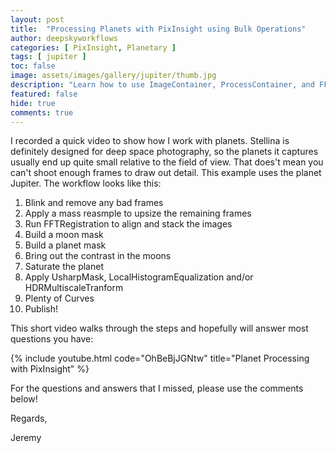 ```yaml
---
layout: post
title:  "Processing Planets with PixInsight using Bulk Operations"
author: deepskyworkflows
categories: [ PixInsight, Planetary ]
tags: [ jupiter ]
toc: false
image: assets/images/gallery/jupiter/thumb.jpg
description: "Learn how to use ImageContainer, ProcessContainer, and FFTRegistration to stack planetary images produced by Stellina. With a guest appearance from Pierre, my parrot."
featured: false
hide: true
comments: true
---
```


I recorded a quick video to show how I work with planets. Stellina is definitely designed for deep space photography, so the planets it captures usually end up quite small relative to the field of view. That does't mean you can't shoot enough frames to draw out detail. This example uses the planet Jupiter. The workflow looks like this:

1. Blink and remove any bad frames
2. Apply a mass reasmple to upsize the remaining frames
3. Run FFTRegistration to align and stack the images
4. Build a moon mask
5. Build a planet mask
6. Bring out the contrast in the moons
7. Saturate the planet
8. Apply UsharpMask, LocalHistogramEqualization and/or HDRMultiscaleTranform
9. Plenty of Curves
10. Publish!

This short video walks through the steps and hopefully will answer most questions you have:

{% include youtube.html code="OhBeBjJGNtw" title="Planet Processing with PixInsight" %}

For the questions and answers that I missed, please use the comments below!

Regards,

Jeremy